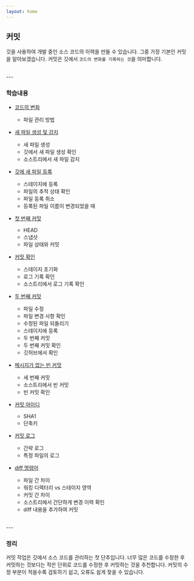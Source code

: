 ```yaml
---
layout: home
---
```


## 커밋
깃을 사용하여 개발 중인 소스 코드의 이력을 만들 수 있습니다. 그중 가장 기본인 커밋을 알아보겠습니다. 커밋은 깃에서 `코드의 변화를 기록하는 것`을 의미합니다.

<br>
---

### 학습내용
* [코드의 변화](04.1)
    + 파일 관리 방법 

* [새 파일 생성 및 감지](04.2)
    + 새 파일 생성 
    + 깃에서 새 파일 생성 확인 
    + 소스트리에서 새 파일 감지 

* [깃에 새 파일 등록](04.3)
    + 스테이지에 등록 
    + 파일의 추적 상태 확인 
    + 파일 등록 취소 
    + 등록된 파일 이름이 변경되었을 때 

* [첫 번째 커밋](04.4)
    + HEAD 
    + 스냅샷 
    + 파일 상태와 커밋 

* [커밋 확인](04.5)
    + 스테이지 초기화 
    + 로그 기록 확인 
    + 소스트리에서 로그 기록 확인 

* [두 번째 커밋](04.6)
    + 파일 수정 
    + 파일 변경 사항 확인 
    + 수정된 파일 되돌리기 
    + 스테이지에 등록 
    + 두 번째 커밋 
    + 두 번째 커밋 확인
    + 깃허브에서 확인 

* [메시지가 없는 빈 커밋](04.7)
    + 세 번째 커밋 
    + 소스트리에서 빈 커밋 
    + 빈 커밋 확인 

* [커밋 아이디](04.8)
    + SHA1 
    + 단축키 

* [커밋 로그](04.9)
    + 간략 로그 
    + 특정 파일의 로그 

* [diff 명령어](04.10)
    + 파일 간 차이
    + 워킹 디렉터리 vs 스테이지 영역
    + 커밋 간 차이 
    + 소스트리에서 간단하게 변경 이력 확인
    + diff 내용을 추가하여 커밋 

<br>
---

### 정리
커밋 작업은 깃에서 소스 코드를 관리하는 첫 단추입니다. 너무 많은 코드를 수정한 후 커밋하는 것보다는 작은 단위로 코드를 수정한 후 커밋하는 것을 추천합니다. 커밋의 수정 부분이 적을수록 검토하기 쉽고, 오류도 쉽게 찾을 수 있습니다.  

<br><br>